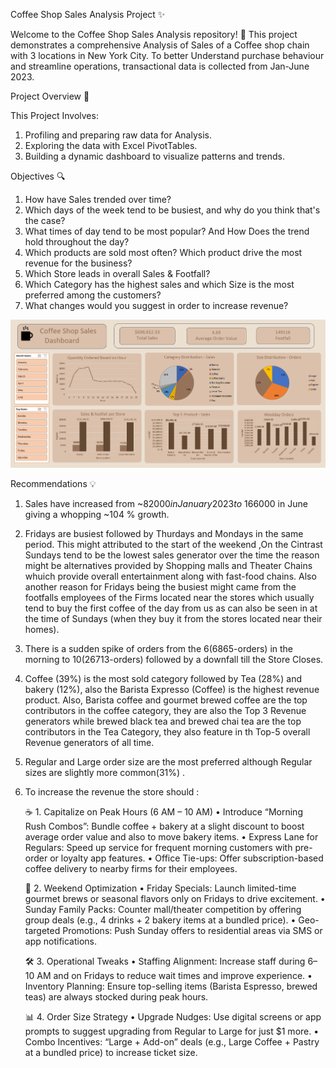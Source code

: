 Coffee Shop Sales Analysis Project  ✨

Welcome to the Coffee Shop Sales Analysis repository! 🚀
This project demonstrates a comprehensive Analysis of Sales of a Coffee shop chain with 3 locations in New York City. To better Understand purchase behaviour and streamline operations, transactional data is collected from Jan-June 2023.

Project Overview 🎯

This Project Involves:
1. Profiling and preparing raw data for Analysis.
2. Exploring the data with Excel PivotTables.
3. Building a dynamic dashboard to visualize patterns and trends.

Objectives 🔍


1.	How have Sales trended over time?
2.	Which days of the week tend to be busiest, and why do you think that's the case?
3.	What times of day tend to be most popular? And How Does the trend hold throughout the day?
4.	Which products are sold most often? Which product drive the most revenue for the business?
5.	Which Store leads in overall Sales & Footfall?
6.	 Which Category has the highest sales and which Size is the most preferred among the customers?
7.	What changes would you suggest in order to increase revenue? 




![Coffee Sales Dashboard](Coffee%20Sales%20Dashboard.png)




Recommendations 💡

1.	Sales have increased from ~$82000 in January 2023 to ~$166000 in June giving a whopping ~104 % growth.
2.	Fridays are busiest followed by Thurdays and Mondays in the same period.
This might attributed to the start of the weekend ,On the Cintrast Sundays tend to be the lowest sales generator over the time the reason might be alternatives provided by Shopping malls and Theater Chains whuich provide overall entertainment along with fast-food chains.
Also another reason for Fridays being the busiest might came from the footfalls employees of the Firms located near the stores which usually tend to buy the first coffee of the day from us as can also be seen in at the time of Sundays (when they buy it from the stores located near their homes).
3.	There is a sudden spike of orders from the 6(6865-orders) in the morning to 10(26713-orders) followed by a downfall till the Store Closes.
4.	 Coffee (39%) is the most sold category followed by Tea (28%) and bakery (12%), also the Barista Expresso (Coffee) is the highest revenue product.
Also, Barista coffee and gourmet brewed coffee are the top contributors in the coffee category, they are also the Top 3 Revenue generators while brewed black tea and brewed chai tea are the top contributors in the Tea Category, they also feature in th Top-5 overall Revenue generators of all time.
5.	Regular and Large order size are the most preferred although Regular sizes are slightly more common(31%) .

6.	To increase the revenue the store should :       


      ☕ 1. Capitalize on Peak Hours (6 AM – 10 AM)
      •	Introduce “Morning Rush Combos”: Bundle coffee + bakery at a slight discount to boost average order value and also to move bakery items.
      •	Express Lane for Regulars: Speed up service for frequent morning customers with pre-order or loyalty app features.
      •	Office Tie-ups: Offer subscription-based coffee delivery to nearby firms for their employees.
    
      📅 2. Weekend Optimization
      •	Friday Specials: Launch limited-time gourmet brews or seasonal flavors only on Fridays to drive excitement.
      •	Sunday Family Packs: Counter mall/theater competition by offering group deals (e.g., 4 drinks + 2 bakery items at a bundled price).
      •	Geo-targeted Promotions: Push Sunday offers to residential areas via SMS or app notifications.
    
      🛠️  3. Operational Tweaks
      •	Staffing Alignment: Increase staff during 6–10 AM and on Fridays to reduce wait times and improve experience.
      •	Inventory Planning: Ensure top-selling items (Barista Espresso, brewed teas) are always stocked during peak hours.
      
      📊 4. Order Size Strategy
      •	Upgrade Nudges: Use digital screens or app prompts to suggest upgrading from Regular to Large for just $1 more.
      •	Combo Incentives: “Large + Add-on” deals (e.g., Large Coffee + Pastry at a bundled price) to increase ticket size.
      




